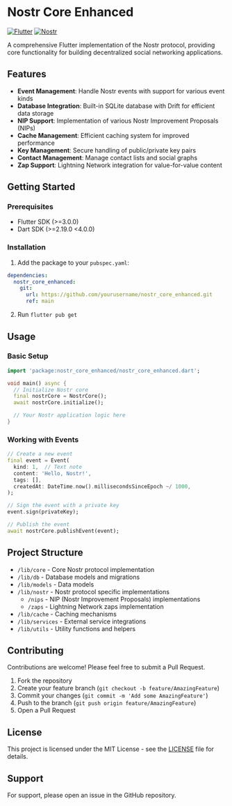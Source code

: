 # Nostr Core Enhanced

[![Flutter](https://img.shields.io/badge/Flutter-%2302569B.svg?style=for-the-badge&logo=Flutter&logoColor=white)](https://flutter.dev/)
[![Nostr](https://img.shields.io/badge/Nostr-8A2BE2?style=for-the-badge&logo=nostr&logoColor=white)](https://nostr.com/)

A comprehensive Flutter implementation of the Nostr protocol, providing core functionality for building decentralized social networking applications.

## Features

- **Event Management**: Handle Nostr events with support for various event kinds
- **Database Integration**: Built-in SQLite database with Drift for efficient data storage
- **NIP Support**: Implementation of various Nostr Improvement Proposals (NIPs)
- **Cache Management**: Efficient caching system for improved performance
- **Key Management**: Secure handling of public/private key pairs
- **Contact Management**: Manage contact lists and social graphs
- **Zap Support**: Lightning Network integration for value-for-value content

## Getting Started

### Prerequisites

- Flutter SDK (>=3.0.0)
- Dart SDK (>=2.19.0 <4.0.0)

### Installation

1. Add the package to your `pubspec.yaml`:

```yaml
dependencies:
  nostr_core_enhanced:
    git:
      url: https://github.com/yourusername/nostr_core_enhanced.git
      ref: main
```

2. Run `flutter pub get`

## Usage

### Basic Setup

```dart
import 'package:nostr_core_enhanced/nostr_core_enhanced.dart';

void main() async {
  // Initialize Nostr core
  final nostrCore = NostrCore();
  await nostrCore.initialize();

  // Your Nostr application logic here
}
```

### Working with Events

```dart
// Create a new event
final event = Event(
  kind: 1,  // Text note
  content: 'Hello, Nostr!',
  tags: [],
  createdAt: DateTime.now().millisecondsSinceEpoch ~/ 1000,
);

// Sign the event with a private key
event.sign(privateKey);

// Publish the event
await nostrCore.publishEvent(event);
```

## Project Structure

- `/lib/core` - Core Nostr protocol implementation
- `/lib/db` - Database models and migrations
- `/lib/models` - Data models
- `/lib/nostr` - Nostr protocol specific implementations
  - `/nips` - NIP (Nostr Improvement Proposals) implementations
  - `/zaps` - Lightning Network zaps implementation
- `/lib/cache` - Caching mechanisms
- `/lib/services` - External service integrations
- `/lib/utils` - Utility functions and helpers

## Contributing

Contributions are welcome! Please feel free to submit a Pull Request.

1. Fork the repository
2. Create your feature branch (`git checkout -b feature/AmazingFeature`)
3. Commit your changes (`git commit -m 'Add some AmazingFeature'`)
4. Push to the branch (`git push origin feature/AmazingFeature`)
5. Open a Pull Request

## License

This project is licensed under the MIT License - see the [LICENSE](LICENSE) file for details.

## Support

For support, please open an issue in the GitHub repository.
